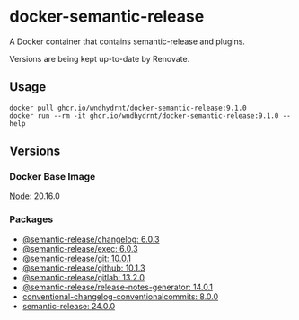 # docker-semantic-release

A Docker container that contains semantic-release and plugins.

Versions are being kept up-to-date by Renovate.

## Usage

```shell
docker pull ghcr.io/wndhydrnt/docker-semantic-release:9.1.0
docker run --rm -it ghcr.io/wndhydrnt/docker-semantic-release:9.1.0 --help
```

## Versions

### Docker Base Image

[Node](https://hub.docker.com/_/node): 20.16.0

### Packages

- [@semantic-release/changelog: 6.0.3](https://www.npmjs.com/package/@semantic-release/changelog/v/6.0.3)
- [@semantic-release/exec: 6.0.3](https://www.npmjs.com/package/@semantic-release/exec/v/6.0.3)
- [@semantic-release/git: 10.0.1](https://www.npmjs.com/package/@semantic-release/git/v/10.0.1)
- [@semantic-release/github: 10.1.3](https://www.npmjs.com/package/@semantic-release/github/v/10.1.3)
- [@semantic-release/gitlab: 13.2.0](https://www.npmjs.com/package/@semantic-release/gitlab/v/13.2.0)
- [@semantic-release/release-notes-generator: 14.0.1](https://www.npmjs.com/package/@semantic-release/release-notes-generator/v/14.0.1)
- [conventional-changelog-conventionalcommits: 8.0.0](https://www.npmjs.com/package/conventional-changelog-conventionalcommits/v/8.0.0)
- [semantic-release: 24.0.0](https://www.npmjs.com/package/semantic-release/v/24.0.0)
